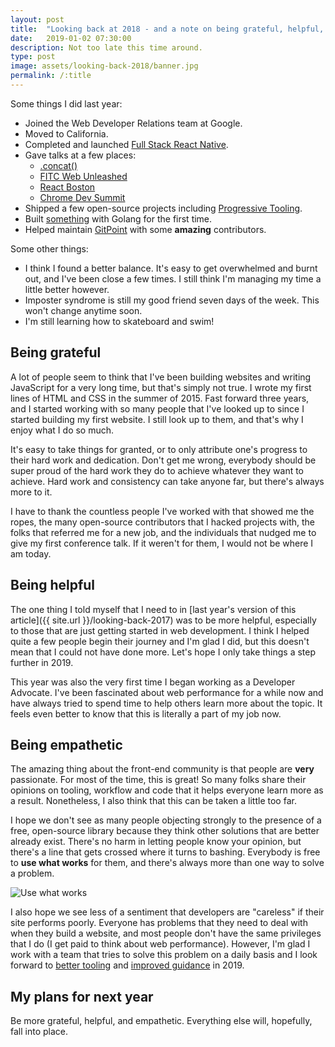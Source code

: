 ```yaml
---
layout: post
title:  "Looking back at 2018 - and a note on being grateful, helpful, and empathetic"
date:   2019-01-02 07:30:00
description: Not too late this time around.
type: post
image: assets/looking-back-2018/banner.jpg
permalink: /:title
---
```

Some things I did last year:

* Joined the Web Developer Relations team at Google.
* Moved to California.
* Completed and launched [Full Stack React Native](https://www.fullstackreact.com/react-native/).
* Gave talks at a few places: 
  * [.concat()](https://www.youtube.com/watch?v=RcHWKieBslk)
  * [FITC Web Unleashed](https://twitter.com/thedaviddias/status/1047237655111651328)
  * [React Boston](https://www.youtube.com/watch?v=zSECXuCB8wg)
  * [Chrome Dev Summit](https://www.youtube.com/watch?v=reztLS3vomE)
* Shipped a few open-source projects including [Progressive Tooling](https://github.com/GoogleChromeLabs/progressive-tooling).
* Built [something](https://gohackernews.com/#/news/1) with Golang for the first time.
* Helped maintain [GitPoint](https://github.com/gitpoint/git-point) with some **amazing** contributors.

Some other things:

* I think I found a better balance. It's easy to get overwhelmed and burnt out, and I've been close a few times. I still think I'm managing my time a little better however.
* Imposter syndrome is still my good friend seven days of the week. This won't change anytime soon.
* I'm still learning how to skateboard and swim!

## Being grateful

A lot of people seem to think that I've been building websites and writing JavaScript for a very long time, but that's simply not true. I wrote my first lines of HTML and CSS in the summer of 2015. Fast forward three years, and I started working with so many people that I've looked up to since I started building my first website. I still look up to them, and that's why I enjoy what I do so much.

It's easy to take things for granted, or to only attribute one's progress to their hard work and dedication. Don't get me wrong, everybody should be super proud of the hard work they do to achieve whatever they want to achieve. Hard work and consistency can take anyone far, but there's always more to it.

I have to thank the countless people I've worked with that showed me the ropes, the many open-source contributors that I hacked projects with, the folks that referred me for a new job, and the individuals that nudged me to give my first conference talk. If it weren't for them, I would not be where I am today.

## Being helpful

The one thing I told myself that I need to in [last year's version of this article]({{ site.url }}/looking-back-2017) was to be more helpful, especially to those that are just getting started in web development. I think I helped quite a few people begin their journey and I'm glad I did, but this doesn't mean that I could not have done more. Let's hope I only take things a step further in 2019.

This year was also the very first time I began working as a Developer Advocate. I've been fascinated about web performance for a while now and have always tried to spend time to help others learn more about the topic. It feels even better to know that this is literally a part of my job now.

## Being empathetic

The amazing thing about the front-end community is that people are **very** passionate. For most of the time, this is great! So many folks share their opinions on tooling, workflow and code that it helps everyone learn more as a result. Nonetheless, I also think that this can be taken a little too far.

I hope we don't see as many people objecting strongly to the presence of a free, open-source library because they think other solutions that are better already exist. There's no harm in letting people know your opinion, but there's a line that gets crossed where it turns to bashing. Everybody is free to **use what works** for them, and there's always more than one way to solve a problem.

<img alt="Use what works" title="Use what works" data-src="/assets/looking-back-2018/banner.jpg" class="lazyload shadow" />

I also hope we see less of a sentiment that developers are "careless" if their site performs poorly. Everyone has problems that they need to deal with when they build a website, and most people don't have the same privileges that I do (I get paid to think about web performance). However, I'm glad I work with a team that tries to solve this problem on a daily basis and I look forward to [better tooling](https://mobile.twitter.com/addyosmani/status/1079279037074223108) and [improved guidance](https://web.dev/) in 2019. 

## My plans for next year

Be more grateful, helpful, and empathetic. Everything else will, hopefully, fall into place.